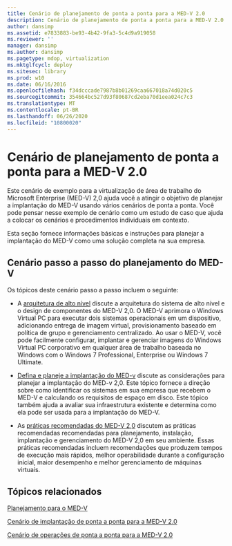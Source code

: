 ```yaml
---
title: Cenário de planejamento de ponta a ponta para a MED-V 2.0
description: Cenário de planejamento de ponta a ponta para a MED-V 2.0
author: dansimp
ms.assetid: e7833883-be93-4b42-9fa3-5c4d9a919058
ms.reviewer: ''
manager: dansimp
ms.author: dansimp
ms.pagetype: mdop, virtualization
ms.mktglfcycl: deploy
ms.sitesec: library
ms.prod: w10
ms.date: 06/16/2016
ms.openlocfilehash: f34dcccade7987b8b01269caa667018a74d020c5
ms.sourcegitcommit: 354664bc527d93f80687cd2eba70d1eea024c7c3
ms.translationtype: MT
ms.contentlocale: pt-BR
ms.lasthandoff: 06/26/2020
ms.locfileid: "10800020"
---
```

# Cenário de planejamento de ponta a ponta para a MED-V 2.0


Este cenário de exemplo para a virtualização de área de trabalho do Microsoft Enterprise (MED-V) 2,0 ajuda você a atingir o objetivo de planejar a implantação do MED-V usando vários cenários de ponta a ponta. Você pode pensar nesse exemplo de cenário como um estudo de caso que ajuda a colocar os cenários e procedimentos individuais em contexto.

Esta seção fornece informações básicas e instruções para planejar a implantação do MED-V como uma solução completa na sua empresa.

## Cenário passo a passo do planejamento do MED-V


Os tópicos deste cenário passo a passo incluem o seguinte:

-   A [arquitetura de alto nível](high-level-architecturemedv2.md) discute a arquitetura do sistema de alto nível e o design de componentes do MED-V 2,0. O MED-V aprimora o Windows Virtual PC para executar dois sistemas operacionais em um dispositivo, adicionando entrega de imagem virtual, provisionamento baseado em política de grupo e gerenciamento centralizado. Ao usar o MED-V, você pode facilmente configurar, implantar e gerenciar imagens do Windows Virtual PC corporativo em qualquer área de trabalho baseada no Windows com o Windows 7 Professional, Enterprise ou Windows 7 Ultimate.

-   [Defina e planeje a implantação do MED-v](define-and-plan-your-med-v-deployment.md) discute as considerações para planejar a implantação do MED-v 2,0. Este tópico fornece a direção sobre como identificar os sistemas em sua empresa que recebem o MED-V e calculando os requisitos de espaço em disco. Este tópico também ajuda a avaliar sua infraestrutura existente e determina como ela pode ser usada para a implantação do MED-V.

-   As [práticas recomendadas do MED-V 2,0](med-v-20-best-practices.md) discutem as práticas recomendadas recomendadas para planejamento, instalação, implantação e gerenciamento do MED-V 2,0 em seu ambiente. Essas práticas recomendadas incluem recomendações que produzem tempos de execução mais rápidos, melhor operabilidade durante a configuração inicial, maior desempenho e melhor gerenciamento de máquinas virtuais.

## Tópicos relacionados


[Planejamento para o MED-V](planning-for-med-v.md)

[Cenário de implantação de ponta a ponta para a MED-V 2.0](end-to-end-deployment-scenario-for-med-v-20.md)

[Cenário de operações de ponta a ponta para a MED-V 2.0](end-to-end-operations-scenario-for-med-v-20.md)

 

 





